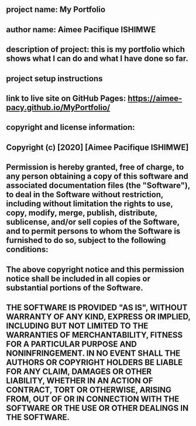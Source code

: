 ## project name: My Portfolio
## author name: Aimee Pacifique ISHIMWE
## description of project: this is my portfolio which shows what I can do and what I have done so far.
## project setup instructions
## link to live site on GitHub Pages: https://aimee-pacy.github.io/MyPortfolio/ 
## copyright and license information:
## Copyright (c) [2020] [Aimee Pacifique ISHIMWE]

## Permission is hereby granted, free of charge, to any person obtaining a copy of this software and associated documentation files (the "Software"), to deal in the Software without restriction, including without limitation the rights to use, copy, modify, merge, publish, distribute, sublicense, and/or sell copies of the Software, and to permit persons to whom the Software is furnished to do so, subject to the following conditions:

## The above copyright notice and this permission notice shall be included in all copies or substantial portions of the Software.

## THE SOFTWARE IS PROVIDED "AS IS", WITHOUT WARRANTY OF ANY KIND, EXPRESS OR IMPLIED, INCLUDING BUT NOT LIMITED TO THE WARRANTIES OF MERCHANTABILITY, FITNESS FOR A PARTICULAR PURPOSE AND NONINFRINGEMENT. IN NO EVENT SHALL THE AUTHORS OR COPYRIGHT HOLDERS BE LIABLE FOR ANY CLAIM, DAMAGES OR OTHER LIABILITY, WHETHER IN AN ACTION OF CONTRACT, TORT OR OTHERWISE, ARISING FROM, OUT OF OR IN CONNECTION WITH THE SOFTWARE OR THE USE OR OTHER DEALINGS IN THE SOFTWARE.